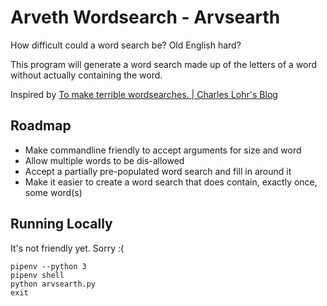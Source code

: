 # Arveth Wordsearch - Arvsearth

How difficult could a word search be? Old English hard?

This program will generate a word search made up of the letters of a word without actually containing the word.

Inspired by [To make terrible wordsearches. | Charles Lohr's Blog](http://cnlohr.blogspot.com/2014/02/to-make-terrible-wordsearches.html)

## Roadmap

* Make commandline friendly to accept arguments for size and word
* Allow multiple words to be dis-allowed
* Accept a partially pre-populated word search and fill in around it
* Make it easier to create a word search that does contain, exactly once, some word(s)

## Running Locally

It's not friendly yet. Sorry :(

```commandline
pipenv --python 3
pipenv shell
python arvsearth.py
exit
```